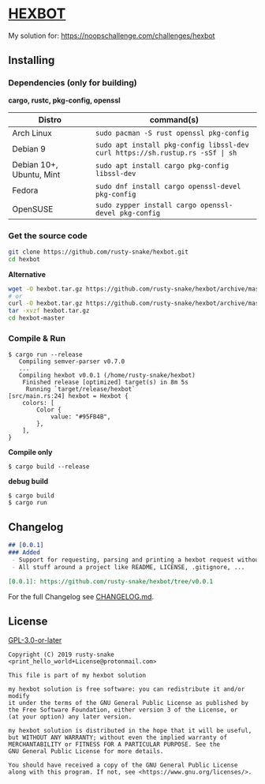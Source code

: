 # [HEXBOT](https://noopschallenge.com/challenges/hexbot)

My solution for: https://noopschallenge.com/challenges/hexbot


## Installing

### Dependencies (only for building)

**cargo, rustc, pkg-config, openssl**

| Distro                   | command(s)                                                                         |
| ------------------------ | ---------------------------------------------------------------------------------- |
| Arch Linux               | `sudo pacman -S rust openssl pkg-config`                                           |
| Debian 9                 | `sudo apt install pkg-config libssl-dev`<br>`curl https://sh.rustup.rs -sSf \| sh` |
| Debian 10+, Ubuntu, Mint | `sudo apt install cargo pkg-config libssl-dev`                                     |
| Fedora                   | `sudo dnf install cargo openssl-devel pkg-config`                                  |
| OpenSUSE                 | `sudo zypper install cargo openssl-devel pkg-config`                               |

### Get the source code

```bash
git clone https://github.com/rusty-snake/hexbot.git
cd hexbot
```

**Alternative**

```bash
wget -O hexbot.tar.gz https://github.com/rusty-snake/hexbot/archive/master.tar.gz
# or
curl -O hexbot.tar.gz https://github.com/rusty-snake/hexbot/archive/master.tar.gz
tar -xvzf hexbot.tar.gz
cd hexbot-master
```

### Compile & Run

```
$ cargo run --release
   Compiling semver-parser v0.7.0
   ...
   Compiling hexbot v0.0.1 (/home/rusty-snake/hexbot)
    Finished release [optimized] target(s) in 8m 5s
     Running `target/release/hexbot`
[src/main.rs:24] hexbot = Hexbot {
    colors: [
        Color {
            value: "#95FB4B",
        },
    ],
}
```

**Compile only**

```
$ cargo build --release
```

**debug build**

```
$ cargo build
$ cargo run
```

## Changelog

```markdown
## [0.0.1]
### Added
 - Support for requesting, parsing and printing a hexbot request without parameters.
 - All stuff around a project like README, LICENSE, .gitignore, ...

[0.0.1]: https://github.com/rusty-snake/hexbot/tree/v0.0.1
```

For the full Changelog see [CHANGELOG.md](CHANGELOG.md).

## License

[GPL-3.0-or-later](COPYING)

```
Copyright (C) 2019 rusty-snake <print_hello_world+License@protonmail.com>

This file is part of my hexbot solution

my hexbot solution is free software: you can redistribute it and/or modify
it under the terms of the GNU General Public License as published by
the Free Software Foundation, either version 3 of the License, or
(at your option) any later version.

my hexbot solution is distributed in the hope that it will be useful,
but WITHOUT ANY WARRANTY; without even the implied warranty of
MERCHANTABILITY or FITNESS FOR A PARTICULAR PURPOSE. See the
GNU General Public License for more details.

You should have received a copy of the GNU General Public License
along with this program. If not, see <https://www.gnu.org/licenses/>.
```
